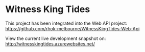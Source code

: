 Witness King Tides
==================

This project has been integrated into the Web API project: https://github.com/rhok-melbourne/WitnessKingTides-Web-Api

View the current live development snapshot on: http://witnesskingtides.azurewebsites.net/
